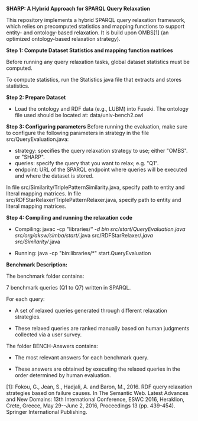**SHARP: A Hybrid Approach for SPARQL Query Relaxation**

This repository implements a hybrid SPARQL query relaxation framework, which relies on precomputed statistics and mapping functions to support entity- and ontology-based relaxation. It is build upon OMBS[1] (an optimized ontology-based relaxation strategy). 

**Step 1: Compute Dataset Statistics and mapping function matrices**


Before running any query relaxation tasks, global dataset statistics must be computed. 


To compute statistics, run the Statistics java file that extracts and stores statistics.


**Step 2: Prepare Dataset**
- Load the ontology and RDF data (e.g., LUBM) into Fuseki.
 The ontology file used should be located at:
 data/univ-bench2.owl


**Step 3: Configuring parameters**
Before running the evaluation, make sure to configure the following parameters in strategy in the file src/QueryEvaluation.java:
- strategy: specifies the query relaxation strategy to use; either "OMBS". or "SHARP".
- queries: specify the query that you want to relax; e.g. "Q1".
- endpoint: URL of the SPARQL endpoint where queries will be executed and where the dataset is stored.


In file src/Similarity/TriplePatternSimilarity.java, specify path to entity and literal mapping matrices.
In file src/RDFStarRelaxer/TriplePatternRelaxer.java, specify path to entity and literal mapping matrices.
 

**Step 4: Compiling and running the relaxation code**

- Compiling: javac -cp "libraries/*" -d bin src/start/QueryEvaluation.java src/org/aksw/simba/start/*.java src/RDFStarRelaxer/*.java src/Similarity/*.java

- Running: java -cp "bin:libraries/*" start.QueryEvaluation

**Benchmark Description:**


The benchmark folder contains:

7 benchmark queries (Q1 to Q7) written in SPARQL.


For each query:

- A set of relaxed queries generated through different relaxation strategies.

- These relaxed queries are ranked manually based on human judgments collected via a user survey.



The folder BENCH-Answers contains:

- The most relevant answers for each benchmark query.

- These answers are obtained by executing the relaxed queries in the order determined by human evaluation.
























[1]: Fokou, G., Jean, S., Hadjali, A. and Baron, M., 2016. RDF query relaxation strategies based on failure causes. In The Semantic Web. Latest Advances and New Domains: 13th International Conference, ESWC 2016, Heraklion, Crete, Greece, May 29--June 2, 2016, Proceedings 13 (pp. 439-454). Springer International Publishing.

